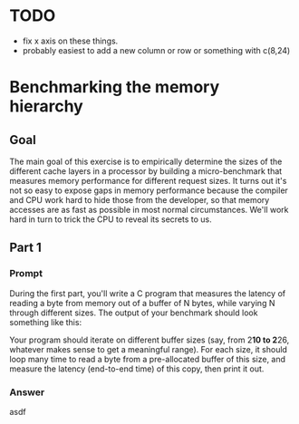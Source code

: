 # TODO
- fix x axis on these things. 
- probably easiest to add a new column or row or something with c(8,24)

# Benchmarking the memory hierarchy

## Goal
The main goal of this exercise is to empirically determine the sizes of the different cache layers in a processor by building a micro-benchmark that measures memory performance for different request sizes. It turns out it's not so easy to expose gaps in memory performance because the compiler and CPU work hard to hide those from the developer, so that memory accesses are as fast as possible in most normal circumstances. We'll work hard in turn to trick the CPU to reveal its secrets to us.

## Part 1
### Prompt
During the first part, you'll write a C program that measures the latency of reading a byte from memory out of a buffer of N bytes, while varying N through different sizes. The output of your benchmark should look something like this:

Your program should iterate on different buffer sizes (say, from 2**10 to 2**26, whatever makes sense to get a meaningful range). For each size, it should loop many time to read a byte from a pre-allocated buffer of this size, and measure the latency (end-to-end time) of this copy, then print it out.

### Answer
asdf





